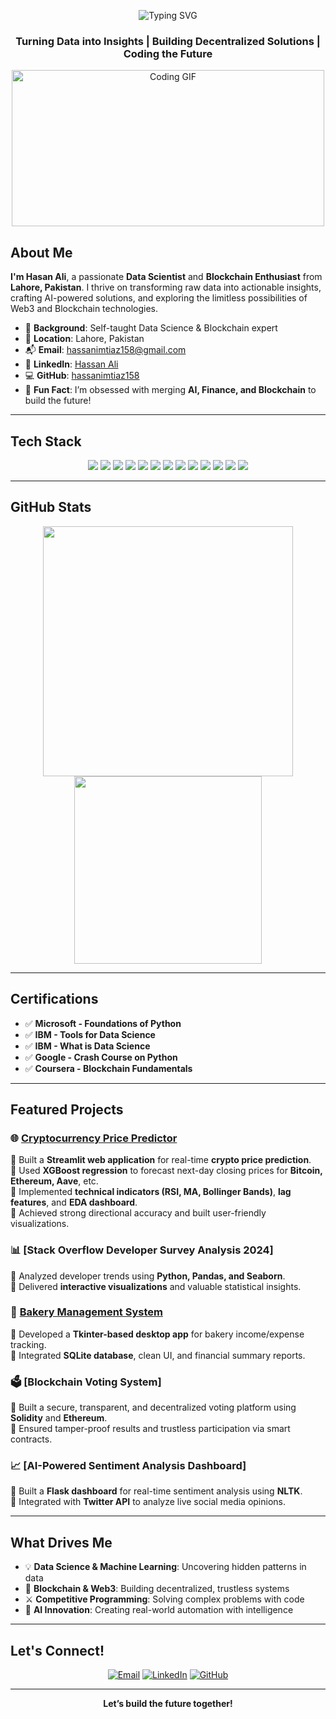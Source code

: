 <p align="center">
  <img src="https://readme-typing-svg.herokuapp.com?font=Fira+Code&size=28&pause=1000&color=00FF99&center=true&vCenter=true&width=500&lines=Hi,+I'm+Hasan+Ali!;Data+Scientist!+;Blockchain+Innovator!;Python+Developer!" alt="Typing SVG" />
</p>

<h3 align="center">Turning Data into Insights | Building Decentralized Solutions | Coding the Future</h3>

<p align="center">
  <img src="https://media.giphy.com/media/L1R1tvI9svkIWwpVYr/giphy.gif" width="500" height="250" alt="Coding GIF"/>
</p>

## About Me

**I'm Hasan Ali**, a passionate **Data Scientist** and **Blockchain Enthusiast** from **Lahore, Pakistan**. I thrive on transforming raw data into actionable insights, crafting AI-powered solutions, and exploring the limitless possibilities of Web3 and Blockchain technologies.

- 🧠 **Background**: Self-taught Data Science & Blockchain expert  
- 📍 **Location**: Lahore, Pakistan  
- 📬 **Email**: [hassanimtiaz158@gmail.com](mailto:hassanimtiaz158@gmail.com)  
- 💼 **LinkedIn**: [Hassan Ali](https://www.linkedin.com/in/hassan-ali-61580629a)  
- 💻 **GitHub**: [hassanimtiaz158](https://github.com/hassanimtiaz158)  
- 🤖 **Fun Fact**: I’m obsessed with merging **AI, Finance, and Blockchain** to build the future!  

---

## Tech Stack

<p align="center">
  <img src="https://img.shields.io/badge/Python-3776AB?style=flat-square&logo=python&logoColor=white"/>
  <img src="https://img.shields.io/badge/C++-00599C?style=flat-square&logo=c%2B%2B&logoColor=white"/>
  <img src="https://img.shields.io/badge/JavaScript-F7DF1E?style=flat-square&logo=javascript&logoColor=black"/>
  <img src="https://img.shields.io/badge/SQL-4479A1?style=flat-square&logo=postgresql&logoColor=white"/>
  <img src="https://img.shields.io/badge/Pandas-150458?style=flat-square&logo=pandas&logoColor=white"/>
  <img src="https://img.shields.io/badge/NumPy-013243?style=flat-square&logo=numpy&logoColor=white"/>
  <img src="https://img.shields.io/badge/Scikit--learn-F7931E?style=flat-square&logo=scikit-learn&logoColor=white"/>
  <img src="https://img.shields.io/badge/Power%20BI-F2C811?style=flat-square&logo=powerbi&logoColor=black"/>
  <img src="https://img.shields.io/badge/Ethereum-3C3C3D?style=flat-square&logo=ethereum&logoColor=white"/>
  <img src="https://img.shields.io/badge/Solidity-363636?style=flat-square&logo=solidity&logoColor=white"/>
  <img src="https://img.shields.io/badge/Web3.js-F16822?style=flat-square&logo=web3dotjs&logoColor=white"/>
  <img src="https://img.shields.io/badge/Docker-2496ED?style=flat-square&logo=docker&logoColor=white"/>
  <img src="https://img.shields.io/badge/Git-F05032?style=flat-square&logo=git&logoColor=white"/>
</p>

---

## GitHub Stats

<p align="center">
  <img src="https://github-readme-stats.vercel.app/api?username=hassanimtiaz158&show_icons=true&theme=onedark&hide_border=true" width="400"/>
  <img src="https://github-readme-stats.vercel.app/api/top-langs/?username=hassanimtiaz158&layout=compact&theme=onedark&hide_border=true" width="300"/>
</p>

---

## Certifications

- ✅ **Microsoft - Foundations of Python**  
- ✅ **IBM - Tools for Data Science**  
- ✅ **IBM - What is Data Science**  
- ✅ **Google - Crash Course on Python**  
- ✅ **Coursera - Blockchain Fundamentals**  

---

## Featured Projects

### 🌐 [Cryptocurrency Price Predictor](https://github.com/hassanimtiaz158/CryptoMarketTrendAnalysis)
🔹 Built a **Streamlit web application** for real-time **crypto price prediction**.  
🔹 Used **XGBoost regression** to forecast next-day closing prices for **Bitcoin, Ethereum, Aave**, etc.  
🔹 Implemented **technical indicators (RSI, MA, Bollinger Bands)**, **lag features**, and **EDA dashboard**.  
🔹 Achieved strong directional accuracy and built user-friendly visualizations.  

### 📊 [Stack Overflow Developer Survey Analysis 2024]
🔹 Analyzed developer trends using **Python, Pandas, and Seaborn**.  
🔹 Delivered **interactive visualizations** and valuable statistical insights.  

### 🧾 [Bakery Management System](https://github.com/hassanimtiaz158/Bakery-Management-System)  
🔹 Developed a **Tkinter-based desktop app** for bakery income/expense tracking.  
🔹 Integrated **SQLite database**, clean UI, and financial summary reports.  

### 🗳️ [Blockchain Voting System] 
🔹 Built a secure, transparent, and decentralized voting platform using **Solidity** and **Ethereum**.  
🔹 Ensured tamper-proof results and trustless participation via smart contracts.  

### 📈 [AI-Powered Sentiment Analysis Dashboard] 
🔹 Built a **Flask dashboard** for real-time sentiment analysis using **NLTK**.  
🔹 Integrated with **Twitter API** to analyze live social media opinions.

---

## What Drives Me

- 💡 **Data Science & Machine Learning**: Uncovering hidden patterns in data  
- 🔗 **Blockchain & Web3**: Building decentralized, trustless systems  
- ⚔️ **Competitive Programming**: Solving complex problems with code  
- 🤖 **AI Innovation**: Creating real-world automation with intelligence  

---

## Let's Connect!

<p align="center">
  <a href="mailto:hassanimtiaz158@gmail.com"><img src="https://img.shields.io/badge/Email-hassanimtiaz158@gmail.com-red?style=flat-square&logo=gmail&logoColor=white" alt="Email"/></a>
  <a href="https://www.linkedin.com/in/hassan-ali-61580629a"><img src="https://img.shields.io/badge/LinkedIn-Connect-0A66C2?style=flat-square&logo=linkedin&logoColor=white" alt="LinkedIn"/></a>
  <a href="https://github.com/hassanimtiaz158"><img src="https://img.shields.io/badge/GitHub-Follow-181717?style=flat-square&logo=github&logoColor=white" alt="GitHub"/></a>
</p>

---

<p align="center">
  <b>Let’s build the future together!</b>
</p>
